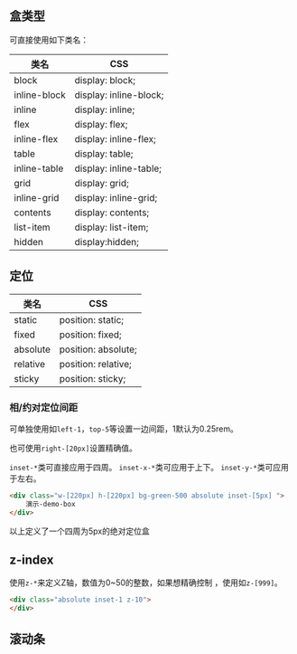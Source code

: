 
## 盒类型

可直接使用如下类名：

|类名|CSS|
|---|---|
|block|display: block;|
|inline-block|display: inline-block;|
|inline|display: inline;|
|flex|display: flex;|
|inline-flex|display: inline-flex;|
|table|display: table;|
|inline-table|display: inline-table;|
|grid|display: grid;|
|inline-grid|display: inline-grid;|
|contents|display: contents;|
|list-item|display: list-item;|
|hidden|display:hidden;|


## 定位

|类名|CSS|
|---|---|
|static|position: static;|
|fixed|position: fixed;|
|absolute|position: absolute;|
|relative|position: relative;|
|sticky|position: sticky;|

### 相/约对定位间距

可单独使用如`left-1`，`top-5`等设置一边间距，1默认为0.25rem。

也可使用`right-[20px]`设置精确值。

`inset-*`类可直接应用于四周。
`inset-x-*`类可应用于上下。
`inset-y-*`类可应用于左右。

```html
<div class="w-[220px] h-[220px] bg-green-500 absolute inset-[5px] ">
	演示-demo-box
</div>
```

以上定义了一个四周为5px的绝对定位盒

## z-index

使用`z-*`来定义Z轴，数值为0~50的整数，如果想精确控制 ，使用如`z-[999]`。

```html
<div class="absolute inset-1 z-10">
</div>
```

## 滚动条

